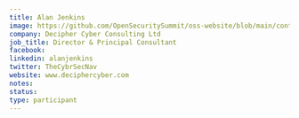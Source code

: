 ```yaml
---
title: Alan Jenkins
image: https://github.com/OpenSecuritySummit/oss-website/blob/main/content/participant/images/alanjenkins.jpg?raw=true
company: Decipher Cyber Consulting Ltd
job_title: Director & Principal Consultant
facebook:
linkedin: alanjenkins
twitter: TheCybrSecNav
website: www.deciphercyber.com
notes:
status: 
type: participant
---
```

